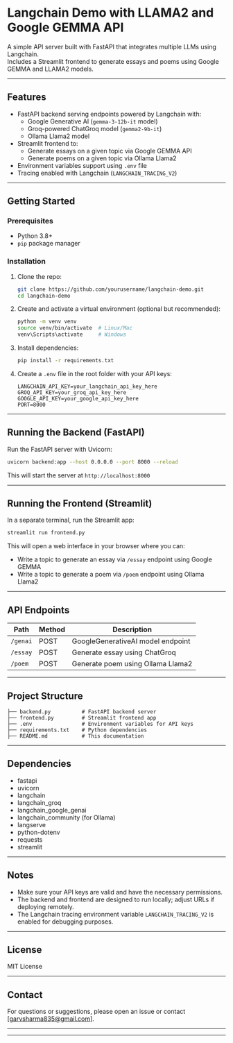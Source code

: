 # Langchain Demo with LLAMA2 and Google GEMMA API

A simple API server built with FastAPI that integrates multiple LLMs using Langchain.  
Includes a Streamlit frontend to generate essays and poems using Google GEMMA and LLAMA2 models.

---

## Features

- FastAPI backend serving endpoints powered by Langchain with:
  - Google Generative AI (`gemma-3-12b-it` model)
  - Groq-powered ChatGroq model (`gemma2-9b-it`)
  - Ollama Llama2 model
- Streamlit frontend to:
  - Generate essays on a given topic via Google GEMMA API
  - Generate poems on a given topic via Ollama Llama2
- Environment variables support using `.env` file
- Tracing enabled with Langchain (`LANGCHAIN_TRACING_V2`)

---

## Getting Started

### Prerequisites

- Python 3.8+
- `pip` package manager

### Installation

1. Clone the repo:
   ```bash
   git clone https://github.com/yourusername/langchain-demo.git
   cd langchain-demo
   ```

2. Create and activate a virtual environment (optional but recommended):
   ```bash
   python -m venv venv
   source venv/bin/activate  # Linux/Mac
   venv\Scripts\activate     # Windows
   ```

3. Install dependencies:
   ```bash
   pip install -r requirements.txt
   ```

4. Create a `.env` file in the root folder with your API keys:
   ```
   LANGCHAIN_API_KEY=your_langchain_api_key_here
   GROQ_API_KEY=your_groq_api_key_here
   GOOGLE_API_KEY=your_google_api_key_here
   PORT=8000
   ```

---

## Running the Backend (FastAPI)

Run the FastAPI server with Uvicorn:

```bash
uvicorn backend:app --host 0.0.0.0 --port 8000 --reload
```

This will start the server at `http://localhost:8000`

---

## Running the Frontend (Streamlit)

In a separate terminal, run the Streamlit app:

```bash
streamlit run frontend.py
```

This will open a web interface in your browser where you can:

- Write a topic to generate an essay via `/essay` endpoint using Google GEMMA
- Write a topic to generate a poem via `/poem` endpoint using Ollama Llama2

---

## API Endpoints

| Path       | Method | Description                     |
|------------|--------|---------------------------------|
| `/genai`   | POST   | GoogleGenerativeAI model endpoint |
| `/essay`   | POST   | Generate essay using ChatGroq    |
| `/poem`    | POST   | Generate poem using Ollama Llama2|

---

## Project Structure

```
├── backend.py          # FastAPI backend server
├── frontend.py         # Streamlit frontend app
├── .env                # Environment variables for API keys
├── requirements.txt    # Python dependencies
├── README.md           # This documentation
```

---

## Dependencies

- fastapi
- uvicorn
- langchain
- langchain_groq
- langchain_google_genai
- langchain_community (for Ollama)
- langserve
- python-dotenv
- requests
- streamlit

---

## Notes

- Make sure your API keys are valid and have the necessary permissions.
- The backend and frontend are designed to run locally; adjust URLs if deploying remotely.
- The Langchain tracing environment variable `LANGCHAIN_TRACING_V2` is enabled for debugging purposes.

---

## License

MIT License

---

## Contact

For questions or suggestions, please open an issue or contact [garvsharma835@gmail.com].

---



---
